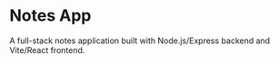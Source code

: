 # Notes App

A full-stack notes application built with Node.js/Express backend and Vite/React frontend.


